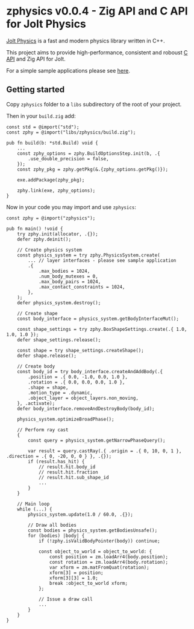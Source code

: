 # zphysics v0.0.4 - Zig API and C API for Jolt Physics

[Jolt Physics](https://github.com/jrouwe/JoltPhysics) is a fast and modern physics library written in C++.

This project aims to provide high-performance, consistent and roboust [C API](libs) and Zig API for Jolt.

For a simple sample applications please see [here](https://github.com/michal-z/zig-gamedev/tree/main/samples/physics_test_wgpu/src/physics_test_wgpu.zig).

## Getting started

Copy `zphysics` folder to a `libs` subdirectory of the root of your project.

Then in your `build.zig` add:

```zig
const std = @import("std");
const zphy = @import("libs/zphysics/build.zig");

pub fn build(b: *std.Build) void {
    ...
    const zphy_options = zphy.BuildOptionsStep.init(b, .{
        .use_double_precision = false,
    });
    const zphy_pkg = zphy.getPkg(&.{zphy_options.getPkg()});

    exe.addPackage(zphy_pkg);

    zphy.link(exe, zphy_options);
}
```

Now in your code you may import and use `zphysics`:

```zig
const zphy = @import("zphysics");

pub fn main() !void {
    try zphy.init(allocator, .{});
    defer zphy.deinit();

    // Create physics system
    const physics_system = try zphy.PhysicsSystem.create(
        ... // layer interfaces - please see sample application
        .{
            .max_bodies = 1024,
            .num_body_mutexes = 0,
            .max_body_pairs = 1024,
            .max_contact_constraints = 1024,
        },
    );
    defer physics_system.destroy();

    // Create shape
    const body_interface = physics_system.getBodyInterfaceMut();

    const shape_settings = try zphy.BoxShapeSettings.create(.{ 1.0, 1.0, 1.0 });
    defer shape_settings.release();

    const shape = try shape_settings.createShape();
    defer shape.release();

    // Create body
    const body_id = try body_interface.createAndAddBody(.{
        .position = .{ 0.0, -1.0, 0.0, 1.0 },
        .rotation = .{ 0.0, 0.0, 0.0, 1.0 },
        .shape = shape,
        .motion_type = .dynamic,
        .object_layer = object_layers.non_moving,
    }, .activate);
    defer body_interface.removeAndDestroyBody(body_id);

    physics_system.optimizeBroadPhase();

    // Perform ray cast
    {
        const query = physics_system.getNarrowPhaseQuery();

        var result = query.castRay(.{ .origin = .{ 0, 10, 0, 1 }, .direction = .{ 0, -20, 0, 0 } }, .{});
        if (result.has_hit) {
            // result.hit.body_id
            // result.hit.fraction
            // result.hit.sub_shape_id
            ...
        }
    }

    // Main loop
    while (...) {
        physics_system.update(1.0 / 60.0, .{});

        // Draw all bodies
        const bodies = physics_system.getBodiesUnsafe();
        for (bodies) |body| {
            if (!zphy.isValidBodyPointer(body)) continue;

            const object_to_world = object_to_world: {
                const position = zm.loadArr4(body.position);
                const rotation = zm.loadArr4(body.rotation);
                var xform = zm.matFromQuat(rotation);
                xform[3] = position;
                xform[3][3] = 1.0;
                break :object_to_world xform;
            };

            // Issue a draw call
            ...
        }
    }
}
```
